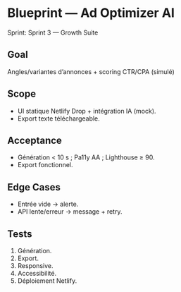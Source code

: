# Blueprint — Ad Optimizer AI
Sprint: Sprint 3 — Growth Suite

## Goal
Angles/variantes d’annonces + scoring CTR/CPA (simulé)

## Scope
- UI statique Netlify Drop + intégration IA (mock).
- Export texte téléchargeable.

## Acceptance
- Génération < 10 s ; Pa11y AA ; Lighthouse ≥ 90.
- Export fonctionnel.

## Edge Cases
- Entrée vide → alerte.
- API lente/erreur → message + retry.

## Tests
1) Génération.
2) Export.
3) Responsive.
4) Accessibilité.
5) Déploiement Netlify.

